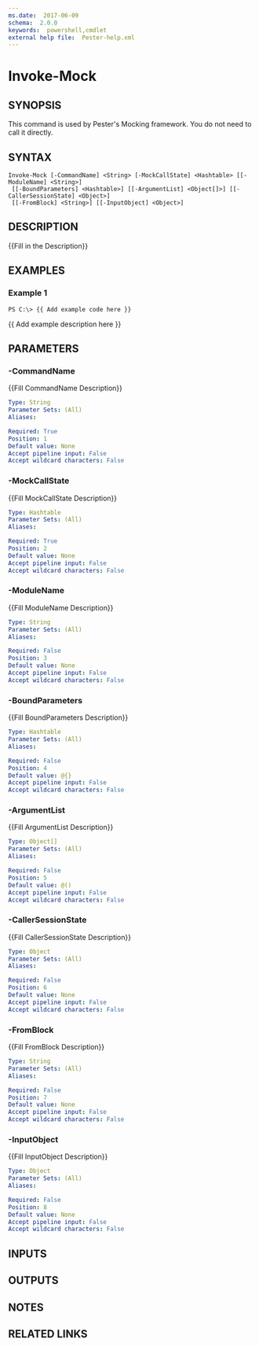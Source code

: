 ```yaml
---
ms.date:  2017-06-09
schema:  2.0.0
keywords:  powershell,cmdlet
external help file:  Pester-help.xml
---
```


# Invoke-Mock

## SYNOPSIS
This command is used by Pester's Mocking framework. 
You do not need to call it directly.

## SYNTAX

```
Invoke-Mock [-CommandName] <String> [-MockCallState] <Hashtable> [[-ModuleName] <String>]
 [[-BoundParameters] <Hashtable>] [[-ArgumentList] <Object[]>] [[-CallerSessionState] <Object>]
 [[-FromBlock] <String>] [[-InputObject] <Object>]
```

## DESCRIPTION
{{Fill in the Description}}

## EXAMPLES

### Example 1
```
PS C:\> {{ Add example code here }}
```

{{ Add example description here }}

## PARAMETERS

### -CommandName
{{Fill CommandName Description}}

```yaml
Type: String
Parameter Sets: (All)
Aliases: 

Required: True
Position: 1
Default value: None
Accept pipeline input: False
Accept wildcard characters: False
```

### -MockCallState
{{Fill MockCallState Description}}

```yaml
Type: Hashtable
Parameter Sets: (All)
Aliases: 

Required: True
Position: 2
Default value: None
Accept pipeline input: False
Accept wildcard characters: False
```

### -ModuleName
{{Fill ModuleName Description}}

```yaml
Type: String
Parameter Sets: (All)
Aliases: 

Required: False
Position: 3
Default value: None
Accept pipeline input: False
Accept wildcard characters: False
```

### -BoundParameters
{{Fill BoundParameters Description}}

```yaml
Type: Hashtable
Parameter Sets: (All)
Aliases: 

Required: False
Position: 4
Default value: @{}
Accept pipeline input: False
Accept wildcard characters: False
```

### -ArgumentList
{{Fill ArgumentList Description}}

```yaml
Type: Object[]
Parameter Sets: (All)
Aliases: 

Required: False
Position: 5
Default value: @()
Accept pipeline input: False
Accept wildcard characters: False
```

### -CallerSessionState
{{Fill CallerSessionState Description}}

```yaml
Type: Object
Parameter Sets: (All)
Aliases: 

Required: False
Position: 6
Default value: None
Accept pipeline input: False
Accept wildcard characters: False
```

### -FromBlock
{{Fill FromBlock Description}}

```yaml
Type: String
Parameter Sets: (All)
Aliases: 

Required: False
Position: 7
Default value: None
Accept pipeline input: False
Accept wildcard characters: False
```

### -InputObject
{{Fill InputObject Description}}

```yaml
Type: Object
Parameter Sets: (All)
Aliases: 

Required: False
Position: 8
Default value: None
Accept pipeline input: False
Accept wildcard characters: False
```

## INPUTS

## OUTPUTS

## NOTES

## RELATED LINKS


